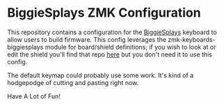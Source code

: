 # BiggieSplays ZMK Configuration

This repository contains a configuration for the [BiggieSplays](https://github.com/jusdisgi/BiggieSplays) keyboard to allow users to build firmware. This config leverages the zmk-keyboards-biggiesplays module for board/shield definitions; if you wish to look at or edit the shield you'll find that repo [here](https://github.com/jusdisgi/zmk-keyboards-biggiesplays) but you don't need it to use this config.

The default keymap could probably use some work. It's kind of a hodgepodge of cutting and pasting right now.

Have A Lot of Fun!